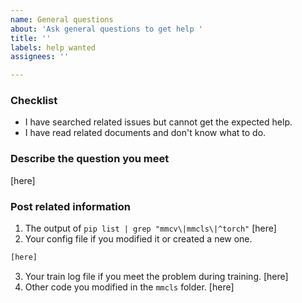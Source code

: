 ```yaml
---
name: General questions
about: 'Ask general questions to get help '
title: ''
labels: help wanted
assignees: ''

---
```


### Checklist
- I have searched related issues but cannot get the expected help.
- I have read related documents and don't know what to do.

### Describe the question you meet

[here]

### Post related information
1. The output of `pip list | grep "mmcv\|mmcls\|^torch"`
[here]
2. Your config file if you modified it or created a new one.
```python
[here]
```
3. Your train log file if you meet the problem during training.
[here]
4. Other code you modified in the `mmcls` folder.
[here]
